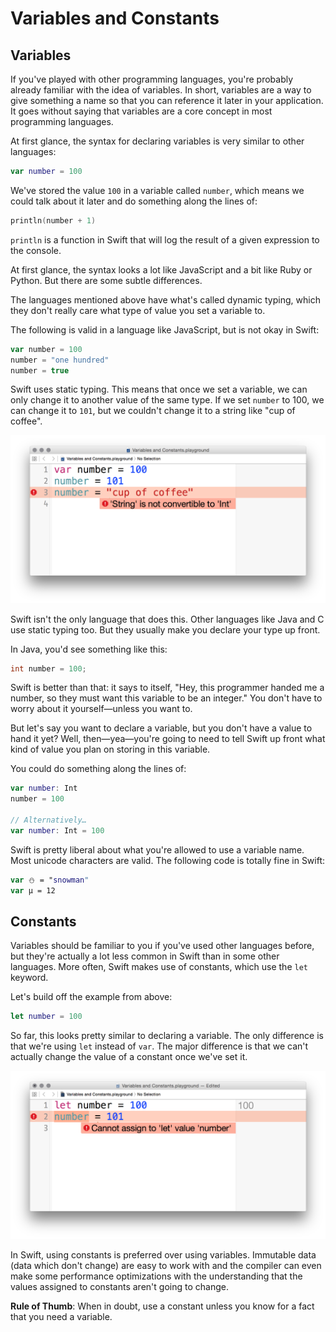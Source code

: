 # Variables and Constants

## Variables

If you've played with other programming languages, you're probably already familiar with the idea of variables. In short, variables are a way to give something a name so that you can reference it later in your application. It goes without saying that variables are a core concept in most programming languages.

At first glance, the syntax for declaring variables is very similar to other languages:

```swift
var number = 100
```

We've stored the value `100` in a variable called `number`, which means we could talk about it later and do something along the lines of:

```swift
println(number + 1)
```

`println` is a function in Swift that will log the result of a given expression to the console.

At first glance, the syntax looks a lot like JavaScript and a bit like Ruby or Python. But there are some subtle differences.

The languages mentioned above have what's called dynamic typing, which they don't really care what type of value you set a variable to.

The following is valid in a language like JavaScript, but is not okay in Swift:

```js
var number = 100
number = "one hundred"
number = true
```

Swift uses static typing. This means that once we set a variable, we can only change it to another value of the same type. If we set `number` to 100, we can change it to `101`, but we couldn't change it to a string like "cup of coffee".

![Static Typing Error](../images/static-typing.png)

Swift isn't the only language that does this. Other languages like Java and C use static typing too. But they usually make you declare your type up front.

In Java, you'd see something like this:

```java
int number = 100;
```

Swift is better than that: it says to itself, "Hey, this programmer handed me a number, so they must want this variable to be an integer." You don't have to worry about it yourself—unless you want to.

But let's say you want to declare a variable, but you don't have a value to hand it yet? Well, then—yea—you're going to need to tell Swift up front what kind of value you plan on storing in this variable.

You could do something along the lines of:

```swift
var number: Int
number = 100

// Alternatively…
var number: Int = 100
```

Swift is pretty liberal about what you're allowed to use a variable name. Most unicode characters are valid. The following code is totally fine in Swift:

```swift
var ⛄️ = "snowman"
var µ = 12
```

## Constants

Variables should be familiar to you if you've used other languages before, but they're actually a lot less common in Swift than in some other languages. More often, Swift makes use of constants, which use the `let` keyword.

Let's build off the example from above:

```swift
let number = 100
```

So far, this looks pretty similar to declaring a variable. The only difference is that we're using `let` instead of `var`. The major difference is that we can't actually change the value of a constant once we've set it.

![Reassigning Conditionals](../images/reassigning-conditionals.png)

In Swift, using constants is preferred over using variables. Immutable data (data which don't change) are easy to work with and the compiler can even make some performance optimizations with the understanding that the values assigned to constants aren't going to change.

**Rule of Thumb**: When in doubt, use a constant unless you know for a fact that you need a variable.
